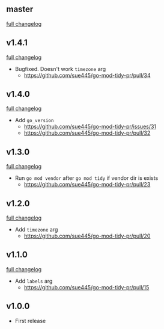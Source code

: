 ## master
[full changelog](http://github.com/sue445/go-mod-tidy-pr/compare/v1.4.1...master)

## v1.4.1
[full changelog](http://github.com/sue445/go-mod-tidy-pr/compare/v1.4.0...v1.4.1)

* Bugfixed. Doesn't work `timezone` arg
  * https://github.com/sue445/go-mod-tidy-pr/pull/34

## v1.4.0
[full changelog](http://github.com/sue445/go-mod-tidy-pr/compare/v1.3.0...v1.4.0)

* Add `go_version`
  * https://github.com/sue445/go-mod-tidy-pr/issues/31
  * https://github.com/sue445/go-mod-tidy-pr/pull/32

## v1.3.0
[full changelog](http://github.com/sue445/go-mod-tidy-pr/compare/v1.2.0...v1.3.0)

* Run `go mod vendor` after `go mod tidy` if vendor dir is exists
  * https://github.com/sue445/go-mod-tidy-pr/pull/23

## v1.2.0
[full changelog](http://github.com/sue445/go-mod-tidy-pr/compare/v1.1.0...v1.2.0)

* Add `timezone` arg
  * https://github.com/sue445/go-mod-tidy-pr/pull/20

## v1.1.0
[full changelog](http://github.com/sue445/go-mod-tidy-pr/compare/v1.0.0...v1.1.0)

* Add `labels` arg
  * https://github.com/sue445/go-mod-tidy-pr/pull/15

## v1.0.0
* First release
